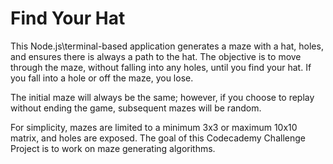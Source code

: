 # Find Your Hat

This Node.js\terminal-based application generates a maze with a hat, holes, and ensures there is always a path to the hat. The objective is to move through the maze, without falling into any holes, until you find your hat. If you fall into a hole or off the maze, you lose.

The initial maze will always be the same; however, if you choose to replay without ending the game, subsequent mazes will be random. 

For simplicity, mazes are limited to a minimum 3x3 or maximum 10x10 matrix, and holes are exposed. The goal of this Codecademy Challenge Project is to work on maze generating algorithms.